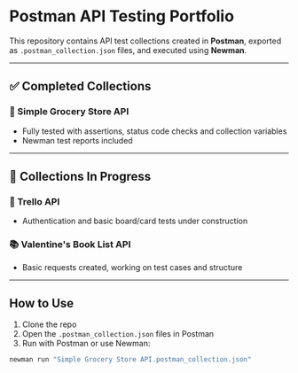 # Postman API Testing Portfolio

This repository contains API test collections created in **Postman**, exported as `.postman_collection.json` files, and executed using **Newman**.

---

## ✅ Completed Collections

### 🧪 Simple Grocery Store API
- Fully tested with assertions, status code checks and collection variables
- Newman test reports included

---

## 🔧 Collections In Progress

### 📝 Trello API
- Authentication and basic board/card tests under construction

### 📚 Valentine's Book List API
- Basic requests created, working on test cases and structure

---

## How to Use

1. Clone the repo
2. Open the `.postman_collection.json` files in Postman
3. Run with Postman or use Newman:
```bash
newman run "Simple Grocery Store API.postman_collection.json"
